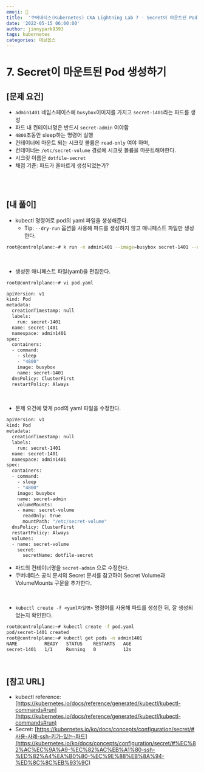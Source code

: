 ```yaml
---
emoji: 🔧
title:  '쿠버네티스(Kubernetes) CKA Lightning Lab 7 - Secret이 마운트된 Pod 생성하기'
date: '2022-05-15 06:00:00'
author: jinnypark9393
tags: kubernetes
categories: 데브옵스
---
```


# 7. Secret이 마운트된 Pod 생성하기

## [문제 요건]

- `admin1401` 네임스페이스에 `busybox`이미지를 가지고 `secret-1401`라는 파드를 생성
- 파드 내 컨테이너명은 반드시 `secret-admin` 여야함
- `4800`초동안 sleep하는 명령어 실행
- 컨테이너에 마운트 되는 시크릿 볼륨은 `read-only` 여야 하며, 
- 컨테이너는 `/etc/secret-volume` 경로에 시크릿 볼륨을 마운트해야한다.
- 시크릿 이름은 `dotfile-secret`
- 채점 기준: 파드가 올바르게 생성되었는가?

<br/><br/>

## [내 풀이]

- kubectl 명령어로 pod의 yaml 파일을 생성해준다.
    - Tip:  `--dry-run` 옵션을 사용해 파드를 생성하지 않고 매니페스트 파일만 생성한다.

```bash
root@controlplane:~# k run -n admin1401 --image=busybox secret-1401 --dry-run=client -o yaml --command -- sleep 4800 > pod.yaml
```

<br/>

- 생성한 매니페스트 파일(yaml)을 편집한다.

```bash
root@controlplane:~# vi pod.yaml
```

```bash
apiVersion: v1
kind: Pod
metadata:
  creationTimestamp: null
  labels:
    run: secret-1401
  name: secret-1401
  namespace: admin1401
spec:
  containers:
  - command:
    - sleep
    - "4800"
    image: busybox
    name: secret-1401
  dnsPolicy: ClusterFirst
  restartPolicy: Always
```

<br/>

- 문제 요건에 맞게 pod의 yaml 파일을 수정한다.

```bash
apiVersion: v1
kind: Pod
metadata:
  creationTimestamp: null
  labels:
    run: secret-1401
  name: secret-1401
  namespace: admin1401
spec:
  containers:
  - command:
    - sleep
    - "4800"
    image: busybox
    name: secret-admin
    volumeMounts:
    - name: secret-volume
      readOnly: true
      mountPath: "/etc/secret-volume"
  dnsPolicy: ClusterFirst
  restartPolicy: Always
  volumes:
  - name: secret-volume
    secret:
      secretName: dotfile-secret
```

- 파드의 컨테이너명을 `secret-admin` 으로 수정한다.
- 쿠버네티스 공식 문서의 Secret 문서를 참고하여 Secret Volume과 VolumeMounts 구문을 추가한다.

<br/>

- `kubectl create -f <yaml파일명>` 명령어를 사용해 파드를 생성한 뒤, 잘 생성되었는지 확인한다.

```bash
root@controlplane:~# kubectl create -f pod.yaml 
pod/secret-1401 created
root@controlplane:~# kubectl get pods -n admin1401
NAME          READY   STATUS    RESTARTS   AGE
secret-1401   1/1     Running   0          12s
```

<br/>

## [참고 URL]

- kubectl reference: [https://kubernetes.io/docs/reference/generated/kubectl/kubectl-commands#run](https://kubernetes.io/docs/reference/generated/kubectl/kubectl-commands#run)
- Secret: [https://kubernetes.io/ko/docs/concepts/configuration/secret/#사용-사례-ssh-키가-있는-파드](https://kubernetes.io/ko/docs/concepts/configuration/secret/#%EC%82%AC%EC%9A%A9-%EC%82%AC%EB%A1%80-ssh-%ED%82%A4%EA%B0%80-%EC%9E%88%EB%8A%94-%ED%8C%8C%EB%93%9C)

<br/>